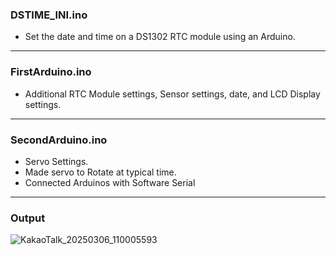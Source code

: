 ### DSTIME_INI.ino
- Set the date and time on a DS1302 RTC module using an Arduino.

---

### FirstArduino.ino
- Additional RTC Module settings, Sensor settings, date, and LCD Display settings.

---

### SecondArduino.ino
- Servo Settings.
- Made servo to Rotate at typical time.
- Connected Arduinos with Software Serial

---

### Output

![KakaoTalk_20250306_110005593](https://github.com/user-attachments/assets/b94ff34a-e070-4f04-804d-d9b9b11edd1d)

